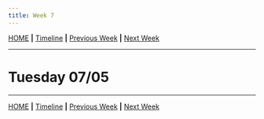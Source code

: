 ```yaml
---
title: Week 7
---
```


[HOME](https://arungaonkar.github.io/HPCC-Causality/) **|**
[Timeline](https://arungaonkar.github.io/HPCC-Causality/index.html#timeline) **|**
[Previous Week](https://arungaonkar.github.io/HPCC-Causality/week6.html) **|**
[Next Week](https://arungaonkar.github.io/HPCC-Causality/week8.html)

---

# Tuesday 07/05

---

[HOME](https://arungaonkar.github.io/HPCC-Causality/) **|**
[Timeline](https://arungaonkar.github.io/HPCC-Causality/index.html#timeline) **|**
[Previous Week](https://arungaonkar.github.io/HPCC-Causality/week6.html) **|**
[Next Week](https://arungaonkar.github.io/HPCC-Causality/week8.html)
